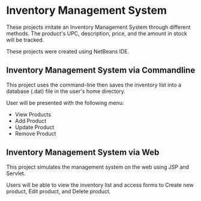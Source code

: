 # Inventory Management System

These projects imitate an Inventory Management System through different methods. The product's UPC, description, price, and the amount in stock will be tracked.

These projects were created using NetBeans IDE.

## Inventory Management System via Commandline

This project uses the command-line then saves the inventory list into a database (.dat) file in the user's home directory.

User will be presented with the following menu:
- View Products
- Add Product
- Update Product
- Remove Product

## Inventory Management System via Web

This project simulates the management system on the web using JSP and Servlet.

Users will be able to view the inventory list and access forms to Create new product, Edit product, and Delete product.